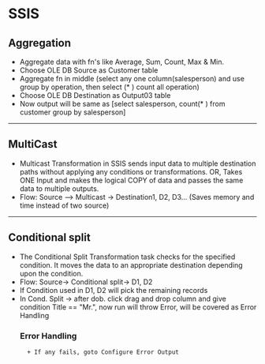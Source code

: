 # SSIS
## Aggregation
  + Aggregate data with fn's like Average, Sum, Count, Max & Min.
  + Choose OLE DB Source as Customer table
  + Aggregate fn in middle (select any one column(salesperson) and use group by operation, then select (* ) count all operation) 
  + Choose OLE DB Destination as Output03 table 
  + Now output will be same as [select salesperson, count(* ) from customer group by salesperson]
---
## MultiCast
  + Multicast Transformation in SSIS sends input data to multiple destination paths without applying any conditions or transformations. OR, Takes ONE Input and makes the logical COPY of data and passes the same data to multiple outputs.
  + Flow: Source --> Multicast -> Destination1, D2, D3... (Saves memory and time instead of two source)
---
## Conditional split
  + The Conditional Split Transformation task checks for the specified condition. It moves the data to an appropriate destination depending upon the condition.
  + Flow: Source-> Conditional split-> D1, D2
  + If Condition used in D1, D2 will pick the remaining records
  + In Cond. Split -> after dob. click drag and drop column and give condition Title == "Mr.", now run will throw Error, will be covered as Error Handling
      ### Error Handling
          + If any fails, goto Configure Error Output
